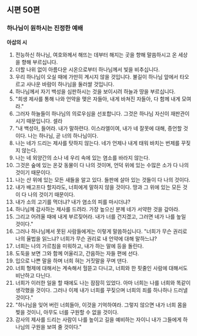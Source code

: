 ## 시편 50편

### 하나님이 원하시는 진정한 예배
**아삽의 시**
1. 전능하신 하나님, 여호와께서 해뜨는 데부터 해지는 곳을 향해 말씀하시고 온 세상을 향해 부르십니다.
2. 더할 나위 없이 아름다운 시온으로부터 하나님께서 빛을 비추십니다.
3. 우리 하나님이 오실 때에 가만히 계시지 않을 것입니다. 불길이 하나님 앞에서 타오르고 사나운 바람이 하나님을 둘러쌀 것입니다.
4. 하나님께서 자기 백성을 심판하시는 것을 보이시려 하늘과 땅을 부르십니다.
5. "희생 제사를 통해 나와 언약을 맺은 자들아, 내게 바쳐진 자들아, 다 함께 내게 모여라."
6. 그러자 하늘들이 하나님의 의로우심을 선포합니다. 그것은 하나님 자신이 재판관이시기 때문입니다. 셀라
7. "내 백성아, 들어라. 내가 말하련다. 이스라엘이여, 내가 네 잘못에 대해, 증언할 것이다. 나는 하나님, 곧 너의 하나님이다.
8. 나는 네가 드리는 제사를 탓하지 않는다. 네가 언제나 내게 태워 바치는 번제를 꾸짖지 않는다.
9. 나는 네 외양간의 소나 네 우리 속에 있는 염소를 바라지 않는다.
10. 그것은 숲에 있는 온갖 동물이 다 나의 것이며, 언덕 위에 있는 수많은 소가 다 나의 것이기 때문이다.
11. 나는 산 위에 있는 모든 새들을 알고 있다. 들판에 살아 있는 것들이 다 나의 것이다.
12. 내가 배고프다 할지라도, 너희에게 말하지 않을 것이다. 땅과 그 위에 있는 모든 것이 다 나의 것이기 때문이다.
13. 내가 소의 고기를 먹더냐? 내가 염소의 피를 마시더냐?
14. 하나님께 감사하는 제사를 드려라. 가장 높으신 분께 네가 서약한 것을 갚아라.
15. 그리고 어려울 때에 내게 부르짖어라. 내가 너를 건지겠고, 그러면 네가 나를 높일 것이다."
16. 그러나 하나님께서 못된 사람들에게는 이렇게 말씀하십니다. "너희가 무슨 권리로 나의 율법을 읽느냐? 너희가 무슨 권리로 내 언약에 대해 말하느냐?
17. 너희는 나의 가르침을 미워하고, 내가 하는 말에 등을 돌린다.
18. 도둑을 보면 그와 함께 어울리고, 간음하는 자들 편에 선다.
19. 입으로 나쁜 말을 하며 너희 혀는 거짓말을 꾸며 댄다.
20. 너희 형제에 대해서는 계속해서 헐뜯고 다니고, 너희와 한 핏줄인 사람에 대해서도 비난하고 다닌다.
21. 너희가 이러한 일을 할 때에도 나는 잠잠히 있었다. 아마 너희는 나를 너희와 똑같이 생각했을 것이다. 그러나 이제 내가 너희를 꾸짖으며 너희의 죄를 하나하나 드러낼 것이다."
22. "하나님을 잊어 버린 너희들아, 이것을 기억하여라. 그렇지 않으면 내가 너희 몸을 찢을 것이니, 아무도 너를 구원할 수 없을 것이다.
23. 감사의 제사를 드리는 사람이 나를 높이고 길을 예비하는 자이니 내가 그들에게 하나님의 구원을 보여 줄 것이다."
